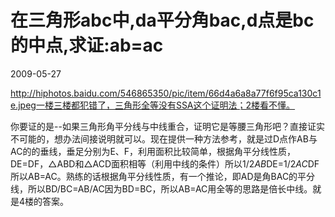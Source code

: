 # 在三角形abc中,da平分角bac,d点是bc的中点,求证:ab=ac
2009-05-27


http://hiphotos.baidu.com/546865350/pic/item/66d4a6a8a77f6f95ca130c1e.jpeg一楼三楼都犯错了，三角形全等没有SSA这个证明法；2楼看不懂。


你要证的是--如果三角形角平分线与中线重合，证明它是等腰三角形吧？直接证实不可能的，想办法间接说明就可以。现在提供一种方法参考，就是过D点作AB与AC的的垂线，垂足分别为E、F，利用面积比较简单，根据角平分线性质，DE=DF，△ABD和△ACD面积相等（利用中线的条件）所以1/2*AB*DE=1/2*AC*DF所以AB=AC。熟练的话根据角平分线性质，有一个推论，即AD是角BAC的平分线，所以BD/BC=AB/AC因为BD=BC，所以AB=AC用全等的思路是倍长中线。就是4楼的答案。
